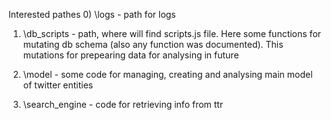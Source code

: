 Interested pathes
0) \logs - path for logs

1) \db_scripts - path, where will find scripts.js file. Here some functions for mutating db schema (also any function
was documented). This mutations for prepearing data for analysing in future

2) \model - some code for managing, creating and analysing main model of twitter entities

3) \search_engine - code for retrieving info from ttr

